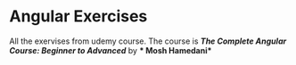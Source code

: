 # Angular Exercises

All the exervises from udemy course.
The course is __*The Complete Angular Course: Beginner to Advanced*__ by __*
Mosh Hamedani*__



